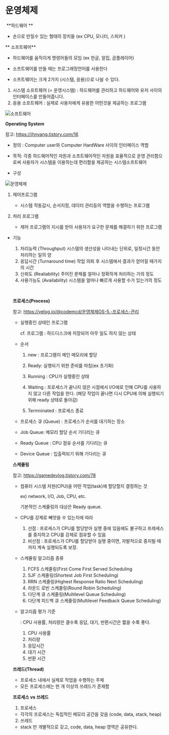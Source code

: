# 운영체제

​ **하드웨어 **

* 손으로 만질수 있는 형태의 장치들 (ex CPU, 모니터, 스피커 ) 



 **  소프트웨어**

*  하드웨어를 움직이게 명령어들의 모임 (ex 한글, 알집, 곰플레이어)

-  소프트웨어를 만들 때는 프로그래밍언어를 사용한다 

* 소프트웨어는 크게 2가지 (시스템, 응용)으로 나뉠 수 있다. 

1. 시스템 소프트웨어 (= 운영시스템) : 하드웨어를 관리하고 하드웨어와 유저 사이의 인터페이스를 만들어줍니다. 
2. 응용 소프트웨어 : 실제로 사용자에게 유용한 어떤것을 제공하는 프로그램 





![소프트웨어](https://user-images.githubusercontent.com/86518113/147189541-82c9caad-73ee-4655-8901-ac707c6e0253.PNG)



**Operating System**

참고: https://jhnyang.tistory.com/16

* 정의 : Computer user와 Computer HardWare 사이의 인터페이스 역할 

* 목적:  각종 하드웨어적인 자원과 소프트웨어적인 자원을 효율적으로 운영 관리함으로써 사용자가 시스템을 이용하는데 편리함을 제공하는 시스템소프트웨어

* 구성 

  


  
![운영체제](https://user-images.githubusercontent.com/86518113/147189788-36d8dd1b-2a85-46cd-b097-26f042ccb91e.PNG)

  

  

  1) 제어프로그램 

     - 시스템 작동감시, 순서지정, 데이터 관리등의 역할을 수행하는 프로그램

     

  2) 처리 프로그램 

     - 제어 프로그램의 지시를 받아 사용자가 요구한 문제를 해결하기 위한 프로그램
     
     

* 기능

  1) 처리능력 (Throughput)   시스템의 생산성을 나타내는 단위로, 일정시간 동안 처리하는 일의 양
  2) 응답시간 (Turnaround time)  작업 의뢰 후 시스템에서 결과가 얻어질 때가지의 시간
  3) 신뢰도 (Realiability) 주어진 문제를 얼마나 정확하게 처리하는 가의 정도 
  4) 사용가능도 (Availability) 시스템을 얼마나 빠르게 사용할 수가 있는가의 정도 

  

  ​          

  

  

  **프로세스(Process)**

  참고:  https://velog.io/@codemcd/운영체제OS-5.-프로세스-관리

  * 실행중인 상태인 프로그램 

    cf. 프로그램 : 하드디스크에 저장되어 아무 일도 하지 않는 상태

  

  * 순서  

    1. new : 프로그램이 메인 메모리에 할당

    2. Ready: 실행되기 위한 준비를 마침(ex 초기화)

    3. Running : CPU가 실행중인 상태

    4. Waiting : 프로세스가 끝나지 않은 시점에서 I/O에로 인해 CPU를 사용하지 않고 다른 작업을 한다. (해당 작업이 끝나면 다시 CPU에 의해 실행되기 위해 ready 상태로 돌아감)

    5. Termninated : 프로세스 종료

       

  *  프로세스 큐 (Queue) : 프로세스가 순서를 대기하는 장소 

    

    * Job Queue:  메모리 할당 순서 기다리는 큐
    * Ready Queue : CPU 점유 순서를 기다리는 큐 
    * Device Queue :  입출력되기 위해 기다리는 큐 

    

    

    **스케쥴링**

    참고: https://gamedevlog.tistory.com/78

    * 컴퓨터 시스템 자원(CPU)을 어떤 작업(task)에 할당할지 결정하는 것 

      ex) network, I/O, Job, CPU, etc.

      기본적인 스케쥴링의 대상은 Ready queue. 

    * CPU를 강제로 빼앗을 수 있는지에 따라 
      1. 선점 : 프로세스가 CPU를 할당받아 실행 중에 있음에도 불구하고 프레세스를 중지하고 CPU를 강제로 점유할 수 있음 
      2. 비선점 : 프로세스가 CPU를 할당받아 실행 중이면, 자발적으로 중지될 때까지 계속 실행되도록 보장.

    * 스케쥴링 알고리즘 종류 

      1. FCFS 스케줄링(First Come First Served Scheduling
      2. SJF 스케줄링(Shortest Job First Scheduling)
      3. RRN 스케줄링(Highest Response Ratio Next Scheduling)
      4. 라운드 로빈 스케줄링(Round Robin Scheduling)
      5. 다단계 큐 스케줄링(Multilevel Queue Scheduling)
      6. 다단계 피드백 큐 스케줄링(Multilevel Feedback Queue Scheduling)

    * 알고리즘 평가 기준  

      : CPU 사용률, 처리량은 클수록 응답, 대기, 반환시간은 짧을 수록 좋다. 

      1. CPU 사용률 
      2. 처리량 
      3. 응답시간 
      4. 대기 시간 
      5. 반환 시간

    

    

    **쓰레드(Thread)**

    *  프로세스 내에서 실제로 작업을 수행하는 주체
    * 모든 프로세스에는 한 개 이상의 쓰레드가 존재함 

    

    **프로세스 vs 쓰레드**

    

    1. 프로세스 
    * 각각의 프로세스는 독립적인 메모리 공간을 갖음 (code, data, stack, heap)

    

    

    2. 쓰레드

    * stack 만 개별적으로 갖고, code, data, heap 영역은 공유한다. 

    

    

    

    

    

     

    

    

    

    

    

    

    

    

    

    

    

    

     

    

    

    









